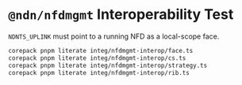 # `@ndn/nfdmgmt` Interoperability Test

`NDNTS_UPLINK` must point to a running NFD as a local-scope face.

```bash
corepack pnpm literate integ/nfdmgmt-interop/face.ts
corepack pnpm literate integ/nfdmgmt-interop/cs.ts
corepack pnpm literate integ/nfdmgmt-interop/strategy.ts
corepack pnpm literate integ/nfdmgmt-interop/rib.ts
```
